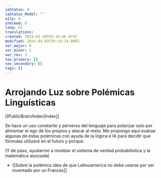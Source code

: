 ```yaml
---
iaStatus: 0
iaStatus_Model: ""
a11y: 0
checked: 0
lang: ES
translations: 
created: 2024-03-30T03:16:46.874Z
modified: 2024-04-03T20:19:14.809Z
ver_major: 0
ver_minor: 1
ver_rev: 2
nav_primary: []
nav_secondary: []
tags: []
---
```

# Arrojando Luz sobre Polémicas Linguísticas

[[PublicBrain/Index|Index]]

Se hace un uso constante y perverso del lenguaje para polarizar solo por alimentar el ego de los propios y atacar al resto. Me propongo aquí evaluar algunas de estas polémicas con ayuda de la lógica e IA para decidir que fórmulas utilizaré en el futuro y porqué.

(Y de paso, ayudarme a modelar el sistema de verdad probabilística y la matemática asociada)

* [[Sobre la polémica idea de que Latinoamerica no debe usarse por ser inventado por un Frances]]